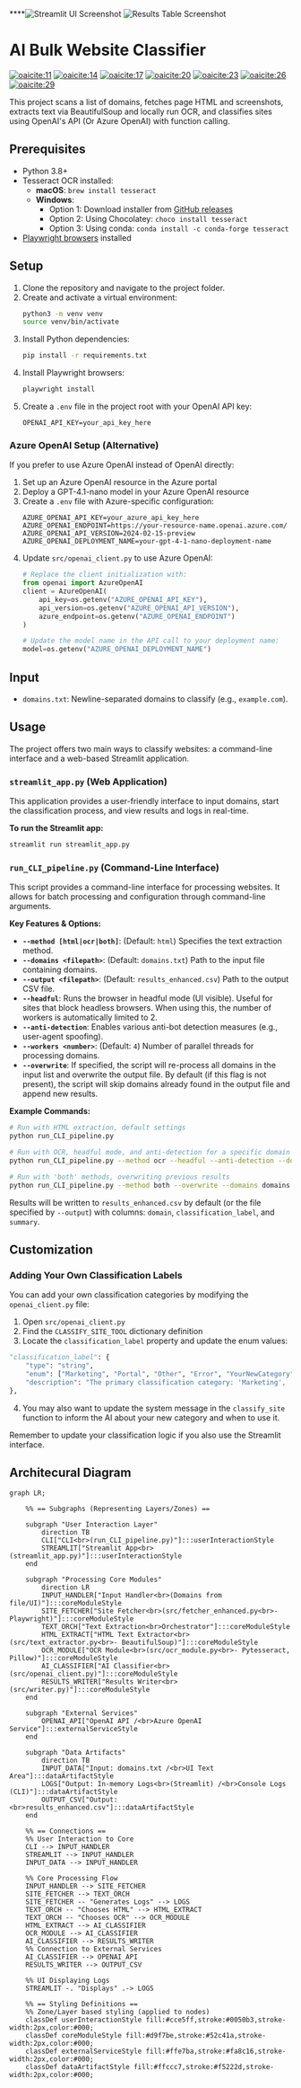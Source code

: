 ****![Streamlit UI Screenshot](./images/streamlit_screenshot.png)
![Results Table Screenshot](./images/result_example.png)

# AI Bulk Website Classifier

[![oaicite:11](https://img.shields.io/badge/Playwright-1.48.2-brightgreen?style=for-the-badge\&logo=playwright\&logoColor=white)](https://playwright.dev/)
[![oaicite:14](https://img.shields.io/badge/BeautifulSoup4-4.12.3-green?style=for-the-badge)](https://www.crummy.com/software/BeautifulSoup/bs4/doc/)
[![oaicite:17](https://img.shields.io/badge/pytesseract-0.3.10-blue?style=for-the-badge)](https://pypi.org/project/pytesseract/)
[![oaicite:20](https://img.shields.io/badge/Pillow-9.5.0-yellow?style=for-the-badge)](https://pillow.readthedocs.io/en/stable/)
[![oaicite:23](https://img.shields.io/badge/OpenAI-0.27.0-93f6ef?style=for-the-badge\&logo=openai)](https://platform.openai.com/docs)
[![oaicite:26](https://img.shields.io/badge/python--dotenv-1.0.0-lightgrey?style=for-the-badge)](https://pypi.org/project/python-dotenv/)
[![oaicite:29](https://img.shields.io/badge/Streamlit-1.32.0-FF4B4B?style=for-the-badge\&logo=streamlit\&logoColor=white)](https://streamlit.io/)


This project scans a list of domains, fetches page HTML and screenshots, extracts text via BeautifulSoup and locally run OCR, and classifies sites using OpenAI's API (Or Azure OpenAI) with function calling.

## Prerequisites

- Python 3.8+
- Tesseract OCR installed:
  - **macOS**: `brew install tesseract`
  - **Windows**: 
    - Option 1: Download installer from [GitHub releases](https://github.com/UB-Mannheim/tesseract/wiki)
    - Option 2: Using Chocolatey: `choco install tesseract`
    - Option 3: Using conda: `conda install -c conda-forge tesseract`
- [Playwright browsers](https://playwright.dev/python/docs/installation) installed

## Setup

1. Clone the repository and navigate to the project folder.
2. Create and activate a virtual environment:
   ```bash
   python3 -m venv venv
   source venv/bin/activate
   ```
3. Install Python dependencies:
   ```bash
   pip install -r requirements.txt
   ```
4. Install Playwright browsers:
   ```bash
   playwright install
   ```
5. Create a `.env` file in the project root with your OpenAI API key:
   ```dotenv
   OPENAI_API_KEY=your_api_key_here
   ```

### Azure OpenAI Setup (Alternative)

If you prefer to use Azure OpenAI instead of OpenAI directly:

1. Set up an Azure OpenAI resource in the Azure portal
2. Deploy a GPT-4.1-nano model in your Azure OpenAI resource
3. Create a `.env` file with Azure-specific configuration:
   ```dotenv
   AZURE_OPENAI_API_KEY=your_azure_api_key_here
   AZURE_OPENAI_ENDPOINT=https://your-resource-name.openai.azure.com/
   AZURE_OPENAI_API_VERSION=2024-02-15-preview
   AZURE_OPENAI_DEPLOYMENT_NAME=your-gpt-4-1-nano-deployment-name
   ```
4. Update `src/openai_client.py` to use Azure OpenAI:
   ```python
   # Replace the client initialization with:
   from openai import AzureOpenAI
   client = AzureOpenAI(
       api_key=os.getenv("AZURE_OPENAI_API_KEY"),
       api_version=os.getenv("AZURE_OPENAI_API_VERSION"),
       azure_endpoint=os.getenv("AZURE_OPENAI_ENDPOINT")
   )
   
   # Update the model name in the API call to your deployment name:
   model=os.getenv("AZURE_OPENAI_DEPLOYMENT_NAME")
   ```

## Input

- `domains.txt`: Newline-separated domains to classify (e.g., `example.com`).

## Usage

The project offers two main ways to classify websites: a command-line interface and a web-based Streamlit application.

### `streamlit_app.py` (Web Application)

This application provides a user-friendly interface to input domains, start the classification process, and view results and logs in real-time.

**To run the Streamlit app:**

```bash
streamlit run streamlit_app.py
```

### `run_CLI_pipeline.py` (Command-Line Interface)

This script provides a command-line interface for processing websites. It allows for batch processing and configuration through command-line arguments.

**Key Features & Options:**

*   **`--method [html|ocr|both]`**: (Default: `html`) Specifies the text extraction method.
*   **`--domains <filepath>`**: (Default: `domains.txt`) Path to the input file containing domains.
*   **`--output <filepath>`**: (Default: `results_enhanced.csv`) Path to the output CSV file.
*   **`--headful`**: Runs the browser in headful mode (UI visible). Useful for sites that block headless browsers. When using this, the number of workers is automatically limited to 2.
*   **`--anti-detection`**: Enables various anti-bot detection measures (e.g., user-agent spoofing).
*   **`--workers <number>`**: (Default: `4`) Number of parallel threads for processing domains.
*   **`--overwrite`**: If specified, the script will re-process all domains in the input list and overwrite the output file. By default (if this flag is not present), the script will skip domains already found in the output file and append new results.

**Example Commands:**

```bash
# Run with HTML extraction, default settings
python run_CLI_pipeline.py

# Run with OCR, headful mode, and anti-detection for a specific domain list
python run_CLI_pipeline.py --method ocr --headful --anti-detection --domains test_domains.txt --output test_ocr_results.csv --workers 1

# Run with 'both' methods, overwriting previous results
python run_CLI_pipeline.py --method both --overwrite --domains domains.txt --output all_results_fresh.csv
```

Results will be written to `results_enhanced.csv` by default (or the file specified by `--output`) with columns: `domain`, `classification_label`, and `summary`.

## Customization

### Adding Your Own Classification Labels

You can add your own classification categories by modifying the `openai_client.py` file:

1. Open `src/openai_client.py`
2. Find the `CLASSIFY_SITE_TOOL` dictionary definition
3. Locate the `classification_label` property and update the enum values:

```python
"classification_label": {
    "type": "string", 
    "enum": ["Marketing", "Portal", "Other", "Error", "YourNewCategory"],
    "description": "The primary classification category: 'Marketing', 'Portal', 'Other', 'Error', or 'YourNewCategory'"
},
```

4. You may also want to update the system message in the `classify_site` function to inform the AI about your new category and when to use it.

Remember to update your classification logic if you also use the Streamlit interface.

## **Architecural Diagram**

```mermaid
graph LR;

    %% == Subgraphs (Representing Layers/Zones) ==

    subgraph "User Interaction Layer"
        direction TB
        CLI["CLI<br>(run_CLI_pipeline.py)"]:::userInteractionStyle
        STREAMLIT["Streamlit App<br>(streamlit_app.py)"]:::userInteractionStyle
    end

    subgraph "Processing Core Modules"
        direction LR
        INPUT_HANDLER["Input Handler<br>(Domains from file/UI)"]:::coreModuleStyle
        SITE_FETCHER["Site Fetcher<br>(src/fetcher_enhanced.py<br>- Playwright)"]:::coreModuleStyle
        TEXT_ORCH["Text Extraction<br>Orchestrator"]:::coreModuleStyle
        HTML_EXTRACT["HTML Text Extractor<br>(src/text_extractor.py<br>- BeautifulSoup)"]:::coreModuleStyle
        OCR_MODULE["OCR Module<br>(src/ocr_module.py<br>- Pytesseract, Pillow)"]:::coreModuleStyle
        AI_CLASSIFIER["AI Classifier<br>(src/openai_client.py)"]:::coreModuleStyle
        RESULTS_WRITER["Results Writer<br>(src/writer.py)"]:::coreModuleStyle
    end

    subgraph "External Services"
        OPENAI_API["OpenAI API /<br>Azure OpenAI Service"]:::externalServiceStyle
    end

    subgraph "Data Artifacts"
        direction TB
        INPUT_DATA["Input: domains.txt /<br>UI Text Area"]:::dataArtifactStyle
        LOGS["Output: In-memory Logs<br>(Streamlit) /<br>Console Logs (CLI)"]:::dataArtifactStyle
        OUTPUT_CSV["Output:<br>results_enhanced.csv"]:::dataArtifactStyle
    end

    %% == Connections ==
    %% User Interaction to Core
    CLI --> INPUT_HANDLER
    STREAMLIT --> INPUT_HANDLER
    INPUT_DATA --> INPUT_HANDLER

    %% Core Processing Flow
    INPUT_HANDLER --> SITE_FETCHER
    SITE_FETCHER --> TEXT_ORCH
    SITE_FETCHER -- "Generates Logs" --> LOGS
    TEXT_ORCH -- "Chooses HTML" --> HTML_EXTRACT
    TEXT_ORCH -- "Chooses OCR" --> OCR_MODULE
    HTML_EXTRACT --> AI_CLASSIFIER
    OCR_MODULE --> AI_CLASSIFIER
    AI_CLASSIFIER --> RESULTS_WRITER
    %% Connection to External Services
    AI_CLASSIFIER --> OPENAI_API
    RESULTS_WRITER --> OUTPUT_CSV

    %% UI Displaying Logs
    STREAMLIT -. "Displays" .-> LOGS

    %% == Styling Definitions ==
    %% Zone/Layer based styling (applied to nodes)
    classDef userInteractionStyle fill:#cce5ff,stroke:#0050b3,stroke-width:2px,color:#000;
    classDef coreModuleStyle fill:#d9f7be,stroke:#52c41a,stroke-width:2px,color:#000;
    classDef externalServiceStyle fill:#ffe7ba,stroke:#fa8c16,stroke-width:2px,color:#000;
    classDef dataArtifactStyle fill:#ffccc7,stroke:#f5222d,stroke-width:2px,color:#000;
```
